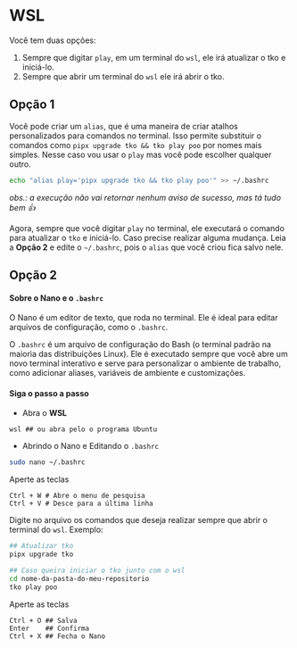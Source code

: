# WSL

Você tem duas opções:

1. Sempre que digitar `play`, em um terminal do `wsl`, ele irá atualizar o tko e iniciá-lo.
2. Sempre que abrir um terminal do `wsl` ele irá abrir o tko.

## Opção 1

Você pode criar um `alias`, que é uma maneira de criar atalhos personalizados para comandos no terminal. Isso permite substituir o comandos como `pipx upgrade tko && tko play poo` por nomes mais simples. Nesse caso vou usar o `play` mas você pode escolher qualquer outro.

```sh
echo "alias play='pipx upgrade tko && tko play poo'" >> ~/.bashrc
```
*obs.: a execução não vai retornar nenhum aviso de sucesso, mas tá tudo bem 👍*

Agora, sempre que você digitar `play` no terminal, ele executará o comando para atualizar o `tko` e iniciá-lo. Caso precise realizar alguma mudança. Leia a **Opção 2** e edite o `~/.bashrc`, pois o `alias` que você criou fica salvo nele.

## Opção 2

#### Sobre o Nano e o `.bashrc`

O Nano é um editor de texto, que roda no terminal. Ele é ideal para editar arquivos de configuração, como o `.bashrc`. 

O `.bashrc` é um arquivo de configuração do Bash (o terminal padrão na maioria das distribuições Linux). Ele é executado sempre que você abre um novo terminal interativo e serve para personalizar o ambiente de trabalho, como adicionar aliases, variáveis de ambiente e customizações.

#### Siga o passo a passo

- Abra o **WSL**
```
wsl ## ou abra pelo o programa Ubuntu
```
- Abrindo o Nano e Editando o `.bashrc`
```sh
sudo nano ~/.bashrc
```
Aperte as teclas
```
Ctrl + W # Abre o menu de pesquisa
Ctrl + V # Desce para a última linha
```

Digite no arquivo os comandos que deseja realizar sempre que abrir o terminal do `wsl`. Exemplo:

```sh
## Atualizar tko
pipx upgrade tko

## Caso queira iniciar o tko junto com o wsl
cd nome-da-pasta-do-meu-repositorio
tko play poo
```
Aperte as teclas
```
Ctrl + O ## Salva
Enter    ## Confirma
Ctrl + X ## Fecha o Nano
```
